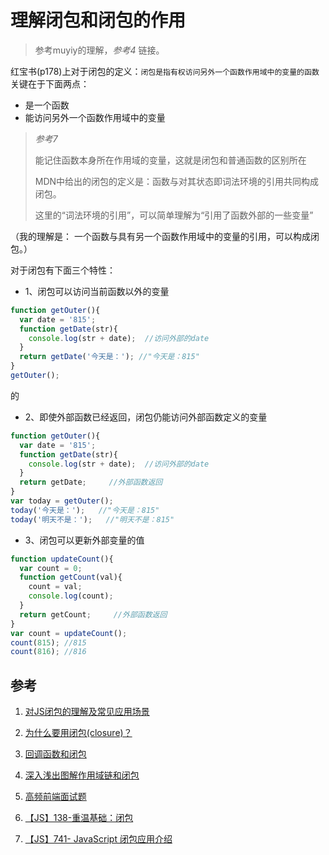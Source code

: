 # 理解闭包和闭包的作用

> 参考muyiy的理解，*参考4* 链接。

红宝书(p178)上对于闭包的定义：`闭包是指有权访问另外一个函数作用域中的变量的函数` 关键在于下面两点：

- 是一个函数
- 能访问另外一个函数作用域中的变量

> *参考7*
>
> 能记住函数本身所在作用域的变量，这就是闭包和普通函数的区别所在
>
> MDN中给出的闭包的定义是：函数与对其状态即词法环境的引用共同构成闭包。
>
> 这里的“词法环境的引用”，可以简单理解为“引用了函数外部的一些变量”

（我的理解是： 一个函数与具有另一个函数作用域中的变量的引用，可以构成闭包。）

对于闭包有下面三个特性：

- 1、闭包可以访问当前函数以外的变量

```js
function getOuter(){
  var date = '815';
  function getDate(str){
    console.log(str + date);  //访问外部的date
  }
  return getDate('今天是：'); //"今天是：815"
}
getOuter();
```

的


- 2、即使外部函数已经返回，闭包仍能访问外部函数定义的变量

```js
function getOuter(){
  var date = '815';
  function getDate(str){
    console.log(str + date);  //访问外部的date
  }
  return getDate;     //外部函数返回
}
var today = getOuter();
today('今天是：');   //"今天是：815"
today('明天不是：');   //"明天不是：815"
```

- 3、闭包可以更新外部变量的值

```js
function updateCount(){
  var count = 0;
  function getCount(val){
    count = val;
    console.log(count);
  }
  return getCount;     //外部函数返回
}
var count = updateCount();
count(815); //815
count(816); //816
```

## 参考

1. [对JS闭包的理解及常见应用场景](https://blog.csdn.net/qq_21132509/article/details/80694517)

2. [为什么要用闭包(closure)？](https://www.jianshu.com/p/11fb0195dc9d)

3. [回调函数和闭包](https://www.cnblogs.com/tumo/p/10678533.html)

4. [深入浅出图解作用域链和闭包](https://muyiy.cn/blog/2/2.1.html)

5. [高频前端面试题](https://mp.weixin.qq.com/s/vXeACwujNKcLfnkBB9i9Yw)

6. [【JS】138-重温基础：闭包](https://mp.weixin.qq.com/s/IUQ0dxkts6m38e-uc4xCdA)

7. [【JS】741- JavaScript 闭包应用介绍](https://mp.weixin.qq.com/s/dmqed5PfWT4_DFLacjUjig)